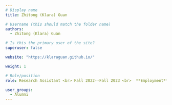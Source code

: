 ```yaml
---
# Display name
title: Zhitong (Klara) Guan

# Username (this should match the folder name)
authors:
  - Zhitong (Klara) Guan

# Is this the primary user of the site?
superuser: false

website: "https://klaraguan.github.io/"

weight: 1

# Role/position
role: Research Assistant <br> Fall 2022--Fall 2023 <br>  **Employment** --  UTAustin <br> **Position** -- PhD Student

user_groups:
  - Alumni
---
```

